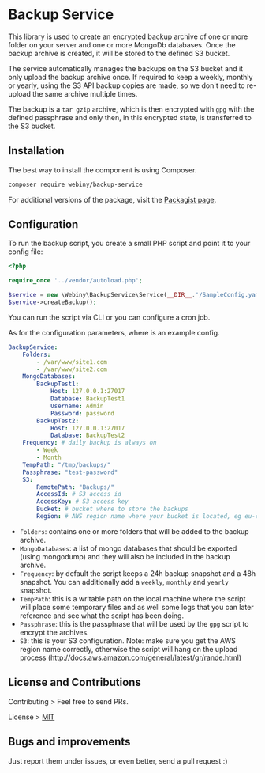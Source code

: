 Backup Service
==============

This library is used to create an encrypted backup archive of one or more folder on your server and one or more MongoDb databases.
Once the backup archive is created, it will be stored to the defined S3 bucket. 

The service automatically manages the backups on the S3 bucket and it only upload the backup archive once. If required to keep a weekly,
monthly or yearly, using the S3 API backup copies are made, so we don't need to re-upload the same archive multiple times.
 
The backup is  a `tar gzip` archive, which is then encrypted with `gpg` with the defined passphrase and only then, in this encrypted state,
is transferred to the S3 bucket.
  
Installation
---------------------
The best way to install the component is using Composer.

```bash
composer require webiny/backup-service
```
For additional versions of the package, visit the [Packagist page](https://packagist.org/packages/webiny/backup-service).
  

## Configuration
  
To run the backup script, you create a small PHP script and point it to your config file:
```php
<?php

require_once '../vendor/autoload.php';

$service = new \Webiny\BackupService\Service(__DIR__.'/SampleConfig.yaml');
$service->createBackup();

```

You can run the script via CLI or you can configure a cron job.
 
As for the configuration parameters, where is an example config. 

```yaml
BackupService:
    Folders:
        - /var/www/site1.com
        - /var/www/site2.com
    MongoDatabases:
        BackupTest1:
            Host: 127.0.0.1:27017
            Database: BackupTest1
            Username: Admin
            Password: password
        BackupTest2:
            Host: 127.0.0.1:27017
            Database: BackupTest2
    Frequency: # daily backup is always on
        - Week
        - Month
    TempPath: "/tmp/backups/"
    Passphrase: "test-password"
    S3:
        RemotePath: "Backups/"
        AccessId: # S3 access id
        AccessKey: # S3 access key
        Bucket: # bucket where to store the backups
        Region: # AWS region name where your bucket is located, eg eu-central-1
```

- `Folders`: contains one or more folders that will be added to the backup archive.
- `MongoDatabases`: a list of mongo databases that should be exported (using mongodump) and they will also be included in the backup archive.
- `Frequency`: by default the script keeps a 24h backup snapshot and a 48h snapshot. You can additionally add a `weekly`, `monthly` and `yearly` snapshot.
- `TempPath`: this is a writable path on the local machine where the script will place some temporary files and as well some logs that you can later reference and see what the script has been doing.
- `Passphrase`: this is the passphrase that will be used by the `gpg` script to encrypt the archives.
- `S3`: this is your S3 configuration. Note: make sure you get the AWS region name correctly, otherwise the script will hang on the upload process (http://docs.aws.amazon.com/general/latest/gr/rande.html)


## License and Contributions

Contributing > Feel free to send PRs.

License > [MIT](LICENSE)


## Bugs and improvements

Just report them under issues, or even better, send a pull request :)